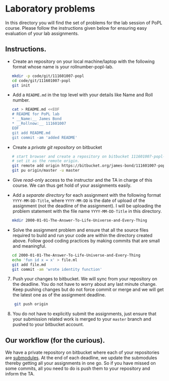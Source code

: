 # Laboratory problems

In this directory you will find the set of problems for the lab
session of PoPL course. Please follow the instructions given below for
ensuring easy evaluation of your lab assignments.

## Instructions.

* Create an repository on your local machine/laptop with the
  following format whose name is your rollnumber-popl-lab.

```sh
   mkdir -p code/git/111601007-popl
   cd code/git/111601007-popl
   git init

```

* Add a `README.md` in the top level with your details like Name and
  Roll number.

```sh
   cat > README.md <<EOF
   # README for PoPL lab
   * __Name:__ James Bond
   * __Rollnow:__ 111601007
   EOF
   git add README.md
   git commit -am 'added README'

```

* Create a _private git repository_ on bitbucket

```sh
   # start browser and create a repository on bitbucket 111601007-popl-lab
   # set it as the remote origin.
   git remote add origin https://bitbucket.org/james-bond/111601007-popl-lab
   git pu origin/master -u master

```

* Give _read-only_ access to the instructor and the TA in charge of
   this course. We can thus get hold of your assignments easily.

* Add a _separate directory_ for each assignment with the following
   format `YYYY-MM-DD-Title`, where `YYYY-MM-DD` is the date of upload
   of the assignment (not the deadline of the assignment). I will be
   uploading the problem statement with the file name
   `YYYY-MM-DD-Title` in this directory.

```sh
   mkdir 2000-01-01-The-Answer-To-Life-Universe-and-Every-Thing
```

* Solve the assignment problem and ensure that all the source files
  required to build and run your code are within the directory
  created above. Follow good coding practices by making commits that
  are small and meaningful.

```sh
   cd 2000-01-01-The-Answer-To-Life-Universe-and-Every-Thing
   echo 'fun id x = x' > file.ml
   git add file.md
   git commit -am 'wrote identity function'
```

7. Push your changes to bitbucket. We will sync from your repository
   on the deadline. You do not have to worry about any last minute
   change. Keep pushing changes but do not force commit or merge and
   we will get the latest one as of the assignment deadline.

```sh
    git push origin
```

8. You do not have to explicitly submit the assignments, just ensure
   that your submission related work is merged to your `master` branch
   and pushed to your bitbucket account.

## Our workflow (for the curious).

We have a private repository on bitbucket where each of your
repositories are [submodules]. At the end of each deadline, we update
the submodules thereby getting all your assignments in one go. So if
you have missed on some commits, all you need to do is push them to
your repository and inform the TA.

[submodules]: <https://git-scm.com/book/en/v2/Git-Tools-Submodules>
